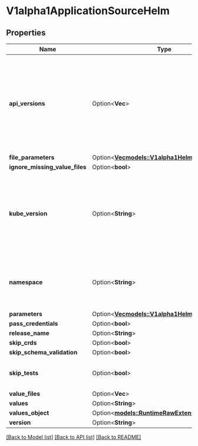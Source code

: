 # V1alpha1ApplicationSourceHelm

## Properties

Name | Type | Description | Notes
------------ | ------------- | ------------- | -------------
**api_versions** | Option<**Vec<String>**> | APIVersions specifies the Kubernetes resource API versions to pass to Helm when templating manifests. By default, Argo CD uses the API versions of the target cluster. The format is [group/]version/kind. | [optional]
**file_parameters** | Option<[**Vec<models::V1alpha1HelmFileParameter>**](v1alpha1HelmFileParameter.md)> |  | [optional]
**ignore_missing_value_files** | Option<**bool**> |  | [optional]
**kube_version** | Option<**String**> | KubeVersion specifies the Kubernetes API version to pass to Helm when templating manifests. By default, Argo CD uses the Kubernetes version of the target cluster. | [optional]
**namespace** | Option<**String**> | Namespace is an optional namespace to template with. If left empty, defaults to the app's destination namespace. | [optional]
**parameters** | Option<[**Vec<models::V1alpha1HelmParameter>**](v1alpha1HelmParameter.md)> |  | [optional]
**pass_credentials** | Option<**bool**> |  | [optional]
**release_name** | Option<**String**> |  | [optional]
**skip_crds** | Option<**bool**> |  | [optional]
**skip_schema_validation** | Option<**bool**> |  | [optional]
**skip_tests** | Option<**bool**> | SkipTests skips test manifest installation step (Helm's --skip-tests). | [optional]
**value_files** | Option<**Vec<String>**> |  | [optional]
**values** | Option<**String**> |  | [optional]
**values_object** | Option<[**models::RuntimeRawExtension**](runtimeRawExtension.md)> |  | [optional]
**version** | Option<**String**> |  | [optional]

[[Back to Model list]](../README.md#documentation-for-models) [[Back to API list]](../README.md#documentation-for-api-endpoints) [[Back to README]](../README.md)


